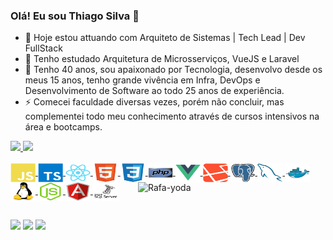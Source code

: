 ### Olá! Eu sou Thiago Silva 👋



- 🔭 Hoje estou attuando com Arquiteto de Sistemas | Tech Lead | Dev FullStack
- 🌱 Tenho estudado Arquitetura de Microsserviços, VueJS e Laravel
- 💬 Tenho 40 anos, sou apaixonado por Tecnologia, desenvolvo desde os meus 15 anos, tenho grande vivência em Infra, DevOps e Desenvolvimento de Software ao todo 25 anos de experiência.
- ⚡ Comecei faculdade diversas vezes, porém não concluir, mas complementei todo meu conhecimento através de cursos intensivos na área e bootcamps.

 <div>
  <a href="https://github.com/tsnetwork">
  <img height="180em" src="https://github-readme-stats.vercel.app/api?username=tsnetwork&show_icons=true&theme=dracula&include_all_commits=true&count_private=true"/>
  <img height="180em" src="https://github-readme-stats.vercel.app/api/top-langs/?username=tsnetwork&layout=compact&langs_count=7&theme=dracula"/>
</div>
  
<div style="display: inline_block"><br>
  <img align="center" alt="TsNetwork-Js" height="30" width="40" src="https://raw.githubusercontent.com/devicons/devicon/master/icons/javascript/javascript-plain.svg">
  <img align="center" alt="TsNetwork-Ts" height="30" width="40" src="https://raw.githubusercontent.com/devicons/devicon/master/icons/typescript/typescript-plain.svg">
  <img align="center" alt="TsNetwork-React" height="30" width="40" src="https://raw.githubusercontent.com/devicons/devicon/master/icons/react/react-original.svg">
  <img align="center" alt="TsNetwork-HTML" height="30" width="40" src="https://raw.githubusercontent.com/devicons/devicon/master/icons/html5/html5-original.svg">
  <img align="center" alt="TsNetwork-CSS" height="30" width="40" src="https://raw.githubusercontent.com/devicons/devicon/master/icons/css3/css3-original.svg">  
  <img align="center" alt="TsNetwork-PHP" height="30" width="40" src="https://raw.githubusercontent.com/devicons/devicon/master/icons/php/php-original.svg">
  <img align="center" alt="TsNetwork-VueJs" height="30" width="40" src="https://raw.githubusercontent.com/devicons/devicon/master/icons/vuejs/vuejs-original.svg">
  <img align="center" alt="TsNetwork-Laravel" height="30" width="40" src="https://raw.githubusercontent.com/devicons/devicon/master/icons/laravel/laravel-plain.svg">
  <img align="center" alt="TsNetwork-postgres" height="30" width="40" src="https://raw.githubusercontent.com/devicons/devicon/master/icons/postgresql/postgresql-original.svg">
  <img align="center" alt="TsNetwork-mysql" height="30" width="40" src="https://raw.githubusercontent.com/devicons/devicon/master/icons/mysql/mysql-original.svg">
  <img align="center" alt="TsNetwork-docker" height="30" width="40" src="https://raw.githubusercontent.com/devicons/devicon/master/icons/docker/docker-original.svg">
  <img align="center" alt="TsNetwork-linux" height="30" width="40" src="https://raw.githubusercontent.com/devicons/devicon/master/icons/linux/linux-original.svg">
  <img align="center" alt="TsNetwork-node" height="30" width="40" src="https://raw.githubusercontent.com/devicons/devicon/master/icons/nodejs/nodejs-original.svg">
  <img align="center" alt="TsNetwork-angular" height="30" width="40" src="https://raw.githubusercontent.com/devicons/devicon/master/icons/angularjs/angularjs-original.svg">
  <img align="center" alt="TsNetwork-Laravel" height="30" width="40" src="https://raw.githubusercontent.com/devicons/devicon/master/icons/microsoftsqlserver/microsoftsqlserver-plain-wordmark.svg">
  <img align="right" alt="Rafa-yoda" src="https://i.pinimg.com/originals/85/76/10/857610b192b42ea71d293aa00b21a7ee.gif" width="300">
</div>

  ##
  
  <div>
  <a href = "mailto:adsl.thiago@gmail.com"><img src="https://img.shields.io/badge/Gmail-D14836?style=for-the-badge&logo=gmail&logoColor=white" target="_blank"></a>
  <a href="https://www.linkedin.com/in/thiago-silva-81a1a398/" target="_blank"><img src="https://img.shields.io/badge/-LinkedIn-%230077B5?style=for-the-badge&logo=linkedin&logoColor=white" target="_blank"></a> 
    <a href="https://api.whatsapp.com/send?phone=5551983149171&text=Vi%20seu%20perfil%20no%20GitHub" target="_blank"><img src="https://img.shields.io/badge/WhatsApp-25D366?style=for-the-badge&logo=whatsapp&logoColor=white" target="_blank"></a> 
    
    
  </div>
